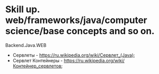 # Skill up. web/frameworks/java/computer science/base concepts and so on.

 Backend.Java.WEB
      
   - Сервлеты - https://ru.wikipedia.org/wiki/Сервлет_(Java); 
   - Сервлет Контейнеры - https://ru.wikipedia.org/wiki/Контейнер_сервлетов;
